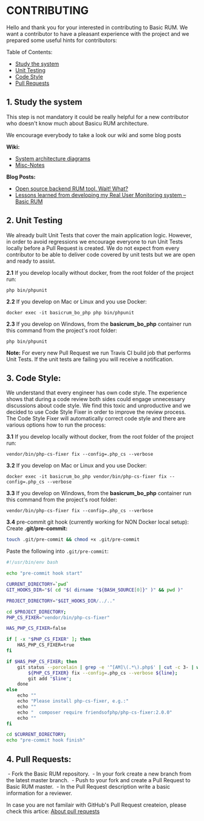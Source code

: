 # CONTRIBUTING

Hello and thank you for your interested in contributing to Basic RUM. We want a contributor to have a pleasant experience with the project and we prepared some useful hints for contributors:

Table of Contents:
- [Study the system](#1.Study-the-system)
- [Unit Testing](#2.-Unit-Testing)
- [Code Style](#3.-Code-Style)
- [Pull Requests](#4.-Pull-Requests)
 
## 1. Study the system

This step is not mandatory it could be really helpful for a new contributor who doesn't know much about Basicu RUM architecture.

We encourage everybody to take a look our wiki and some blog posts

**Wiki:**

* [System architecture diagrams](https://github.com/basicrum/backoffice/wiki/Architecture-diagrams)
* [Misc-Notes](https://github.com/basicrum/backoffice/wiki/Misc-Notes)


**Blog Posts:**

* [Open source backend RUM tool. Wait! What?](https://calendar.perfplanet.com/2018/open-source-backend-rum-tool-wait-what)
* [Lessons learned from developing my Real User Monitoring system – Basic RUM](https://calendar.perfplanet.com/2019/lessons-learned-from-developing-my-real-user-monitoring-system-basic-rum/)

## 2. Unit Testing

We already built Unit Tests that cover the main application logic. However, in order to avoid regressions we encourage everyone to run Unit Tests locally before a Pull Request is created. We do not expect from every contributor to be able to deliver code covered by unit tests but we are open and ready to assist. 

**2.1** If you develop locally without docker, from the root folder of the project run:

```php bin/phpunit```

**2.2** If you develop on Mac or Linux and you use Docker:

```docker exec -it basicrum_bo_php php bin/phpunit```

**2.3** If you develop on Windows, from the **basicrum_bo_php** container run this command from the project's root folder:

```php bin/phpunit```

**Note:** For every new Pull Request we run Travis CI build job that performs Unit Tests. If the unit tests are failing you will receive a notification.

## 3. Code Style:

We understand that every engineer has own code style. The experience shows that during a code review both sides could engage unnecessary discussions about code style. We find this toxic and unproductive and we decided to use Code Style Fixer in order to improve the review process. 
The Code Style Fixer will automatically correct code style and there are various options how to run the process:

**3.1** If you develop locally without docker, from the root folder of the project run:

```vendor/bin/php-cs-fixer fix --config=.php_cs --verbose```

**3.2** If you develop on Mac or Linux and you use Docker:

```docker exec -it basicrum_bo_php vendor/bin/php-cs-fixer fix --config=.php_cs --verbose```

**3.3** If you develop on Windows, from the **basicrum_bo_php** container run this command from the project's root folder:

```vendor/bin/php-cs-fixer fix --config=.php_cs --verbose```

**3.4** pre-commit git hook (currently working for NON Docker local setup): 
Create **.git/pre-commit:**
```bash
touch .git/pre-commit && chmod +x .git/pre-commit
```

Paste the following into ```.git/pre-commit```:   
```bash
#!/usr/bin/env bash

echo "pre-commit hook start"

CURRENT_DIRECTORY=`pwd`
GIT_HOOKS_DIR="$( cd "$( dirname "${BASH_SOURCE[0]}" )" && pwd )"

PROJECT_DIRECTORY="$GIT_HOOKS_DIR/../.."

cd $PROJECT_DIRECTORY;
PHP_CS_FIXER="vendor/bin/php-cs-fixer"

HAS_PHP_CS_FIXER=false

if [ -x "$PHP_CS_FIXER" ]; then
    HAS_PHP_CS_FIXER=true
fi

if $HAS_PHP_CS_FIXER; then
    git status --porcelain | grep -e '^[AM]\(.*\).php$' | cut -c 3- | while read line; do
        ${PHP_CS_FIXER} fix --config=.php_cs --verbose ${line};
        git add "$line";
    done
else
    echo ""
    echo "Please install php-cs-fixer, e.g.:"
    echo ""
    echo "  composer require friendsofphp/php-cs-fixer:2.0.0"
    echo ""
fi

cd $CURRENT_DIRECTORY;
echo "pre-commit hook finish"
```

## 4. Pull Requests:

 - Fork the Basic RUM repository.
 - In your fork create a new branch from the latest master branch.
 - Push to your fork and create a Pull Request to Basic RUM master.
 - In the Pull Request description write a basic information for a reviewer.

In case you are not familair with GitHub's Pull Request createion, please check this artice: [About pull requests](https://help.github.com/en/github/collaborating-with-issues-and-pull-requests/about-pull-requests)
